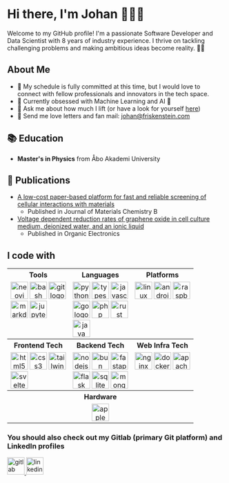 # Hi there, I'm Johan 👋👨‍💻

Welcome to my GitHub profile! I'm a passionate Software Developer and Data Scientist with 8 years of industry experience. I thrive on tackling challenging problems and making ambitious ideas become reality. 🥔✨

## About Me

- 🔭 My schedule is fully committed at this time, but I would love to connect with fellow professionals and innovators in the tech space.
- 🌱 Currently obsessed with Machine Learning and AI 🤖
- 💬 Ask me about how much I lift (or have a look for yourself [here](https://openpowerlifting.org/u/johanfrisk))
- 💌 Send me love letters and fan mail: [johan@friskenstein.com](mailto:johan@friskenstein.com)

## 📚 Education

- **Master's in Physics** from Åbo Akademi University

## 📝 Publications

- [A low-cost paper-based platform for fast and reliable screening of cellular interactions with materials](https://dx.doi.org/10.1039/C9TB01958H)
  - Published in Journal of Materials Chemistry B
- [Voltage dependent reduction rates of graphene oxide in cell culture medium, deionized water, and an ionic liquid](https://doi.org/10.1016/j.orgel.2017.04.029)
  - Published in Organic Electronics

## I code with

<table>
  <tr>
    <th>Tools</th>
    <th>Languages</th>
    <th>Platforms</th>
  </tr>
  <tr>
    <td align="center" style="vertical-align: top;">
    <div style="display: grid; grid-template-columns: repeat(3, 1fr); grid-gap: 4px;">
      <img src="https://skillicons.dev/icons?i=neovim" height="40" alt="neovim logo" title="neovim" />
      <img src="https://skillicons.dev/icons?i=bash" height="40" alt="bash logo" title="bash" />
      <img src="https://skillicons.dev/icons?i=git" height="40" alt="git logo" title="git" />
      <img src="https://skillicons.dev/icons?i=md" height="40" alt="markdown logo" title="markdown" />
      <img src="https://cdn.jsdelivr.net/gh/devicons/devicon/icons/jupyter/jupyter-original.svg" height="40" alt="jupyter logo" title="jupyter" />
      </div>
    </td>
    <td align="center" style="vertical-align: top;">
    <div style="display: grid; grid-template-columns: repeat(3, 1fr); grid-gap: 4px;">
      <img src="https://skillicons.dev/icons?i=py" height="40" alt="python logo" title="python" />
      <img src="https://skillicons.dev/icons?i=ts" height="40" alt="typescript logo" title="typescript" />
      <img src="https://skillicons.dev/icons?i=js" height="40" alt="javascript logo" title="javascript" />
      <img src="https://skillicons.dev/icons?i=go" height="40" alt="go logo" title="go" />
      <img src="https://skillicons.dev/icons?i=php" height="40" alt="php logo" title="php" />
      <img src="https://skillicons.dev/icons?i=rust" height="40" alt="rust logo" title="rust" />
      <img src="https://skillicons.dev/icons?i=java" height="40" alt="java logo" title="java" />
      </div>
    </td>
    <td align="center" style="vertical-align: top;">
    <div style="display: grid; grid-template-columns: repeat(3, 1fr); grid-gap: 4px;">
      <img src="https://skillicons.dev/icons?i=linux" height="40" alt="linux logo" title="linux" />
      <img src="https://cdn.simpleicons.org/android/3DDC84" height="40" alt="android logo" title="android" />
      <img src="https://skillicons.dev/icons?i=raspberrypi" height="40" alt="raspberrypi logo" title="raspberrypi" />
      </div>
    </td>
  </tr>
  <tr>
    <th>Frontend Tech</th>
    <th>Backend Tech</th>
    <th>Web Infra Tech</th>
  </tr>
  <tr>
    <td align="center" style="vertical-align: top;">
    <div style="display: grid; grid-template-columns: repeat(3, 1fr); grid-gap: 4px;">
      <img src="https://skillicons.dev/icons?i=html" height="40" alt="html5 logo" title="html5" />
      <img src="https://skillicons.dev/icons?i=css" height="40" alt="css3 logo" title="css3" />
      <img src="https://cdn.simpleicons.org/tailwindcss/06B6D4" height="40" alt="tailwindcss logo" title="tailwindcss" />
      <img src="https://cdn.jsdelivr.net/gh/devicons/devicon/icons/svelte/svelte-original.svg" height="40" alt="svelte logo" title="svelte" />
        </div>
    </td>
    <td align="center" style="vertical-align: top;">
    <div style="display: grid; grid-template-columns: repeat(3, 1fr); grid-gap: 4px;">
      <img src="https://skillicons.dev/icons?i=nodejs" height="40" alt="nodejs logo" title="nodejs" />
      <img src="https://skillicons.dev/icons?i=bun" height="40" alt="bun logo" title="bun" />
      <img src="https://skillicons.dev/icons?i=fastapi" height="40" alt="fastapi logo" title="fastapi" />
      <img src="https://skillicons.dev/icons?i=flask" height="40" alt="flask logo" title="flask" />
      <img src="https://skillicons.dev/icons?i=sqlite" height="40" alt="sqlite logo" title="sqlite" />
      <img src="https://skillicons.dev/icons?i=mongodb" height="40" alt="mongodb logo" title="mongodb" />
      </div>
    </td>
    <td align="center" style="vertical-align: top;">
    <div style="display: grid; grid-template-columns: repeat(3, 1fr); grid-gap: 4px;">
      <img src="https://cdn.simpleicons.org/nginx/009639" height="40" alt="nginx logo" title="nginx" />
      <img src="https://skillicons.dev/icons?i=docker" height="40" alt="docker logo" title="docker" />
      <img src="https://cdn.jsdelivr.net/gh/devicons/devicon/icons/apache/apache-original.svg" height="40" alt="apache logo" title="apache" />
        </div>
    </td>
  </tr>
  <tr>
    <th colspan="3">Hardware</th>
  </tr>
  <tr>
    <td colspan="3" align="center">
      <img src="https://img.shields.io/badge/Apple-000000?logo=apple&logoColor=white&style=for-the-badge" height="40" alt="apple logo" title="apple" />
    </td>
  </tr>
</table>


### You should also check out my Gitlab (primary Git platform) and LinkedIn profiles

<a href="https://gitlab.com/friskenstein">
    <img src="https://skillicons.dev/icons?i=gitlab" height="40" title="gitlab"  />
</a>
<a href="https://www.linkedin.com/in/johan-frisk">
<img src="https://skillicons.dev/icons?i=linkedin" height="40" title="linkedin"  />
</a>
